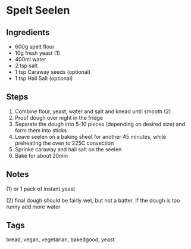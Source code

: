 # Spelt Seelen

## Ingredients 

* 600g spelt flour 
* 10g fresh yeast (1)
* 400ml water
* 2 tsp salt
* 1 tsp Caraway seeds (optional)
* 1 tsp Hail Salt (optional)

## Steps 

1. Combine flour, yeast, water and salt and knead until smooth (2)
2. Proof dough over night in the fridge
3. Separate the dough into 5-10 pieces (depending on desired size) and form them into sticks
4. Leave seelen on a baking sheet for another 45 minutes, while preheating the oven to 225C convection
5. Sprinke caraway and hail salt on the seelen
6. Bake for about 20min

## Notes 

(1) or 1 pack of instant yeast

(2) final dough should be fairly wet, but not a batter.
If the dough is too runny add more water

## Tags
bread, vegan, vegetarian, bakedgood, yeast
